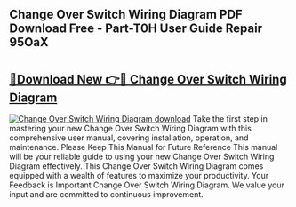 ## Change Over Switch Wiring Diagram PDF Download Free - Part-T0H User Guide Repair 95OaX

# <h2><a href="http://dfhn713.blite.top/?on=Change+Over+Switch+Wiring+Diagram">🔗Download New 👉🔴 Change Over Switch Wiring Diagram</a></h2>

[![Change Over Switch Wiring Diagram download](https://i.imgur.com/lujVjoI.png)](http://dfhn713.blite.top/?on=Change+Over+Switch+Wiring+Diagram)
Take the first step in mastering your new Change Over Switch Wiring Diagram with this comprehensive user manual, covering installation, operation, and maintenance. Please Keep This Manual for Future Reference This manual will be your reliable guide to using your new Change Over Switch Wiring Diagram effectively. This Change Over Switch Wiring Diagram comes equipped with a wealth of features to maximize your productivity. Your Feedback is Important Change Over Switch Wiring Diagram. We value your input and are committed to continuous improvement.
